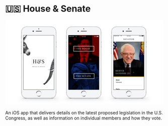 # 🇺🇸 House & Senate

![house and senate screens](./docs/assets/images/screens.jpg)

An iOS app that delivers details on the latest proposed legislation in the U.S. Congress, as well as information on individual members and how they vote.
